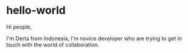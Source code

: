 # hello-world

Hi people,

I'm Derta from Indonesia, I'm novice developer who are trying to get in touch with the world of collaboration.
